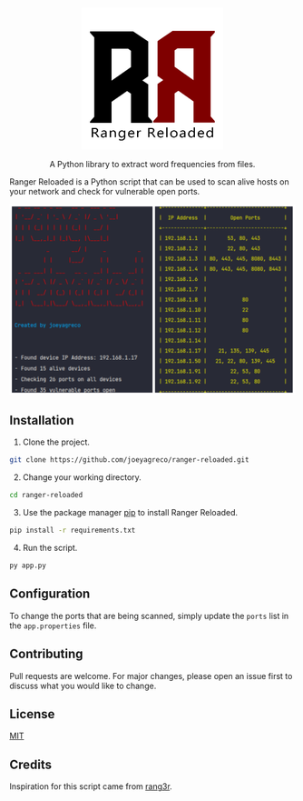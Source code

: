 <div align="center">
    <img src="img/ranger-reloaded-logo-outlined.png" alt="ranger reloaded logo" width="250"/>

A Python library to extract word frequencies from files.

</div>

Ranger Reloaded is a Python script that can be used to scan alive hosts on your network and check for vulnerable open
ports.

![Demo Pic 1](img/rr_demo.png?raw=true)

## Installation

1. Clone the project.

```bash
git clone https://github.com/joeyagreco/ranger-reloaded.git
```

2. Change your working directory.

```bash
cd ranger-reloaded
```

3. Use the package manager [pip](https://pip.pypa.io/en/stable/) to install Ranger Reloaded.

```bash
pip install -r requirements.txt
```

4. Run the script.

```bash
py app.py
```

## Configuration

To change the ports that are being scanned, simply update the `ports` list in the `app.properties` file.

## Contributing

Pull requests are welcome. For major changes, please open an issue first to discuss what you would like to change.

## License

[MIT](https://choosealicense.com/licenses/mit/)

## Credits

Inspiration for this script came from [rang3r](https://github.com/floriankunushevci/rang3r).
